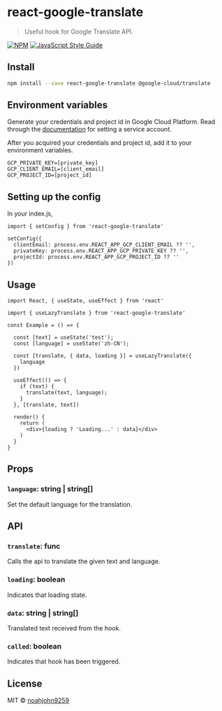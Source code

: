 # react-google-translate

> Useful hook for Google Translate API.

[![NPM](https://img.shields.io/npm/v/react-google-translate.svg)](https://www.npmjs.com/package/react-google-translate) [![JavaScript Style Guide](https://img.shields.io/badge/code_style-standard-brightgreen.svg)](https://standardjs.com)

## Install

```bash
npm install --save react-google-translate @google-cloud/translate
```

## Environment variables

Generate your credentials and project id in Google Cloud Platform. Read through the [documentation](https://cloud.google.com/iam/docs/creating-managing-service-accounts) for setting a service account.

After you acquired your credentials and project id, add it to your environment variables.

```
GCP_PRIVATE_KEY=[private_key]
GCP_CLIENT_EMAIL=[client_email]
GCP_PROJECT_ID=[project_id]
```

## Setting up the config

In your index.js,

```tsx
import { setConfig } from 'react-google-translate'

setConfig({
  clientEmail: process.env.REACT_APP_GCP_CLIENT_EMAIL ?? '',
  privateKey: process.env.REACT_APP_GCP_PRIVATE_KEY ?? '',
  projectId: process.env.REACT_APP_GCP_PROJECT_ID ?? ''
})
```

## Usage

```tsx
import React, { useState, useEffect } from 'react'

import { useLazyTranslate } from 'react-google-translate'

const Example = () => {

  const [text] = useState('test');
  const [language] = useState('zh-CN');

  const [translate, { data, loading }] = useLazyTranslate({
    language
  })

  useEffect(() => {
    if (text) {
      translate(text, language);
    }
  }, [translate, text])

  render() {
    return (
      <div>{loading ? 'Loading...' : data}</div>
    )
  }
}
```

## Props

### `language`: string | string[]

Set the default language for the translation.

## API

### `translate`: func

Calls the api to translate the given text and language.

### `loading`: boolean

Indicates that loading state.

### `data`: string | string[]

Translated text received from the hook.

### `called`: boolean

Indicates that hook has been triggered.

## License

MIT © [noahjohn9259](https://github.com/noahjohn9259)
